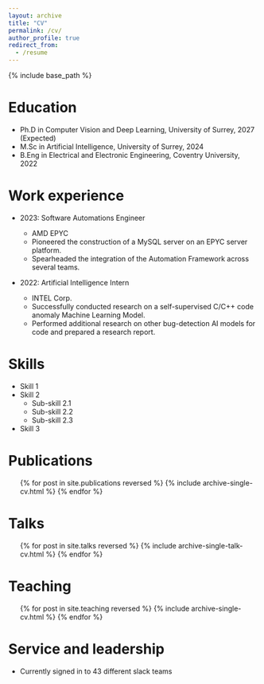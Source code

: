 ```yaml
---
layout: archive
title: "CV"
permalink: /cv/
author_profile: true
redirect_from:
  - /resume
---
```


{% include base_path %}

Education
======
* Ph.D in Computer Vision and Deep Learning, University of Surrey, 2027 (Expected)
* M.Sc in Artificial Intelligence, University of Surrey, 2024
* B.Eng in Electrical and Electronic Engineering, Coventry University, 2022

Work experience
======
* 2023: Software Automations Engineer
  * AMD EPYC
  * Pioneered the construction of a MySQL server on an EPYC server platform.
  * Spearheaded the integration of the Automation Framework across several teams.

* 2022: Artificial Intelligence Intern
  * INTEL Corp.
  * Successfully conducted research on a self-supervised C/C++ code anomaly Machine Learning Model.
  *  Performed additional research on other bug-detection AI models for code and prepared a research report.
  
Skills
======
* Skill 1
* Skill 2
  * Sub-skill 2.1
  * Sub-skill 2.2
  * Sub-skill 2.3
* Skill 3

Publications
======
  <ul>{% for post in site.publications reversed %}
    {% include archive-single-cv.html %}
  {% endfor %}</ul>
  
Talks
======
  <ul>{% for post in site.talks reversed %}
    {% include archive-single-talk-cv.html  %}
  {% endfor %}</ul>
  
Teaching
======
  <ul>{% for post in site.teaching reversed %}
    {% include archive-single-cv.html %}
  {% endfor %}</ul>
  
Service and leadership
======
* Currently signed in to 43 different slack teams
